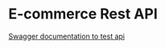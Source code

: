 # E-commerce Rest API
[Swagger documentation to test api](https://app.swaggerhub.com/apis-docs/paw1a/E-commerce)